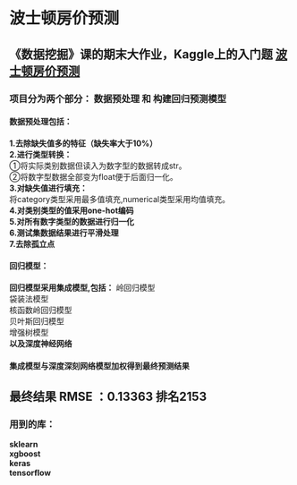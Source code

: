 # 波士顿房价预测
## 《数据挖掘》课的期末大作业，Kaggle上的入门题  [波士顿房价预测](https://www.kaggle.com/c/house-prices-advanced-regression-techniques)
### 项目分为两个部分： 数据预处理 和 构建回归预测模型
#### 数据预处理包括：
**1.去除缺失值多的特征（缺失率大于10%）**  
**2.进行类型转换：**  
①将实际类别数据但读入为数字型的数据转成str。  
②将数字型数据全部变为float便于后面归一化。  
**3.对缺失值进行填充：**  
将category类型采用最多值填充,numerical类型采用均值填充。  
**4.对类别类型的值采用one-hot编码**  
**5.对所有数字类型的数据进行归一化**  
**6.测试集数据结果进行平滑处理**  
**7.去除孤立点**  
#### 回归模型：
**回归模型采用集成模型,包括：**
岭回归模型  
袋装法模型  
核函数岭回归模型  
贝叶斯回归模型  
增强树模型  
**以及深度神经网络**
#### 集成模型与深度深刻网络模型加权得到最终预测结果
## 最终结果 RMSE ：0.13363  排名2153
### 用到的库： 
**sklearn**  
**xgboost**  
**keras**  
**tensorflow**  

